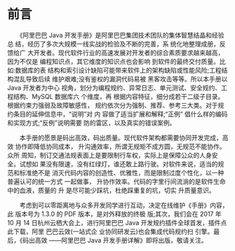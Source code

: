 # 前言
　　《阿里巴巴 Java 开发手册》是阿里巴巴集团技术团队的集体智慧结晶和经验总 结，经历了多次大规模一线实战的检验及不断的完善，系
统化地整理成册，反馈给广 大开发者。现代软件行业的高速发展对开发者的综合素质要求越来越高，因为不仅是 编程知识点，其它维度的知识点也会影响
到软件的最终交付质量。比如:数据库的表 结构和索引设计缺陷可能带来软件上的架构缺陷或性能风险;工程结构混乱导致后续 维护艰难;没有鉴权的漏洞代码易被
黑客攻击等等。所以本手册以 Java 开发者为中心 视角，划分为编程规约、异常日志、单元测试、安全规约、工程结构、MySQL 数据库六 个维度，再
根据内容特征，细分成若干二级子目录。根据约束力强弱及故障敏感性， 规约依次分为强制、推荐、参考三大类。对于规约条目的延伸信息中，“说明”对
内 容做了适当扩展和解释;“正例” 倡什么样的编码和实现方式;“反例”说明需要  防的雷区，以及真实的错误案例。  

　　本手册的愿景是码出高效，码出质量。现代软件架构都需要协同开发完成，高效
协作即降低协同成本， 升沟通效率，所谓无规矩不成方圆，无规范不能协作。众所
周知，制订交通法规表面上是要限制行车权，实际上是保障公众的人身安全。试想如
果没有限速，没有红绿灯，谁还敢上路行驶。对软件来说，适当的规范和标准绝不是
消灭代码内容的创造性、优雅性，而是限制过度个性化，以一种普遍认可的统一方式
一起做事， 升协作效率。代码的字里行间流淌的是软件生命中的血液，质量的 升
是尽可能少踩坑，杜绝踩重复的坑，切实 升质量意识。  

　　考虑到可以零距离地与众多开发同学进行互动，决定在线维护《手册》内容，此 版本号为 1.3.0 的 PDF 版本，是对外释放的终极
版;其次，我们会在 2017 年 10 月 14 日杭州云栖大会上，进行阿里巴巴 Java 开发规约插件全球首发，插件点此下载，阿里 巴巴云效(一站式企
业协同研发云)也会集成代码规约扫 引擎。最后，《码出高效 ——阿里巴巴 Java 开发手册详解》即将出版，敬请关注。